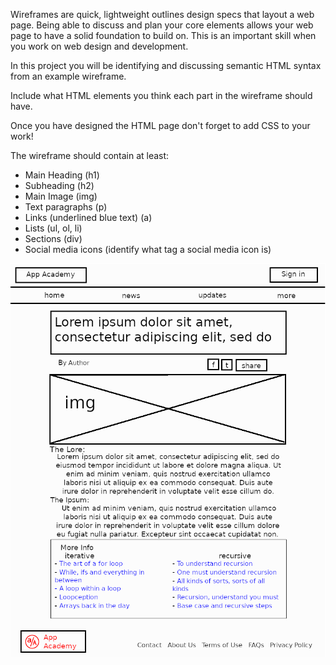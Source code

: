 Wireframes are quick, lightweight outlines design specs that layout a web page. Being able to discuss and plan your core elements allows your web page to have a solid foundation to build on. This is an important skill when you work on web design and development.

In this project you will be identifying and discussing semantic HTML syntax from an example wireframe.

Include what HTML elements you think each part in the wireframe should have.

Once you have designed the HTML page don't forget to add CSS to your work!

The wireframe should contain at least:

-   Main Heading (h1)
-   Subheading (h2)
-   Main Image (img)
-   Text paragraphs (p)
-   Links (underlined blue text) (a)
-   Lists (ul, ol, li)
-   Sections (div)
-   Social media icons (identify what tag a social media icon is)

![wireframe](./wireframe.png)
